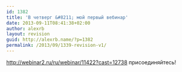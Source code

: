 ```yaml
---
id: 1382
title: 'В четверг &#8211; мой первый вебинар'
date: 2013-09-11T08:41:38+02:00
author: alexrb
layout: revision
guid: http://alexrb.name/?p=1382
permalink: /2013/09/1339-revision-v1/
---
```

<http://webinar2.ru/ru/webinar/11422?cast=12738> присоединяйтесь!
